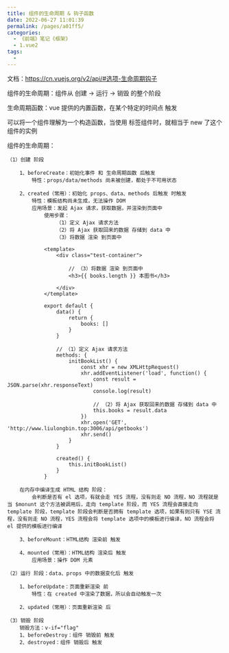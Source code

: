 ```yaml
---
title: 组件的生命周期 & 钩子函数
date: 2022-06-27 11:01:39
permalink: /pages/a01ff5/
categories:
  - 《前端》笔记《框架》
  - 1.vue2
tags:
  - 
---
```

文档：https://cn.vuejs.org/v2/api/#选项-生命周期钩子

组件的生命周期：组件从 创建 -> 运行 -> 销毁 的整个阶段

生命周期函数：vue 提供的内置函数，在某个特定的时间点 触发

可以将一个组件理解为一个构造函数，当使用 标签组件时，就相当于 new 了这个组件的实例

组件的生命周期：

    （1）创建 阶段

        1、beforeCreate：初始化事件 和 生命周期函数 后触发
            特性：props/data/methods 尚未被创建，都处于不可用状态

        2、created（常用）：初始化 props、data、methods 后触发 时触发
            特性：模板结构尚未生成，无法操作 DOM
            应用场景：发起 Ajax 请求，获取数据，并渲染到页面中
                使用步骤：
                    （1）定义 Ajax 请求方法
                    （2）将 Ajax 获取回来的数据 存储到 data 中
                    （3）将数据 渲染 到页面中

                <template>
                    <div class="test-container">

                        // （3）将数据 渲染 到页面中
                        <h3>{{ books.length }} 本图书</h3>

                    </div>
                </template>

                export default {
                    data() {
                        return {
                            books: []
                        }
                    }

                    // （1）定义 Ajax 请求方法
                    methods: {
                        initBookList() {
                            const xhr = new XMLHttpRequest()
                            xhr.addEventListener('load', function() {
                                const result = JSON.parse(xhr.responseText)
                                console.log(result)

                                // （2）将 Ajax 获取回来的数据 存储到 data 中
                                this.books = result.data
                            })
                            xhr.open('GET', 'http://www.liulongbin.top:3006/api/getbooks')
                            xhr.send()
                        }
                    }

                    created() {
                        this.initBookList()
                    }
                }

        在内存中编译生成 HTML 结构 阶段：
            会判断是否有 el 选项，有就会走 YES 流程，没有则走 NO 流程，NO 流程就是当 $monunt 这个方法被调用后，走向 template 阶段，而 YES 流程会直接走向 template 阶段，template 阶段会判断是否拥有 template 选项，如果有则只有 YSE 流程，没有则走 NO 流程，YES 流程会将 template 选项中的模板进行编译，NO 流程会将 el 提供的模板进行编译

        3、beforeMount：HTML结构 渲染前 触发

        4、mounted（常用）：HTML结构 渲染后 触发
            应用场景：操作 DOM 元素

    （2）运行 阶段：data、props 中的数据变化后 触发

        1、beforeUpdate：页面重新渲染 前
            特性：在 created 中渲染了数据，所以会自动触发一次

        2、updated（常用）：页面重新渲染 后

    （3）销毁 阶段
        销毁方法：v-if="flag"
        1、beforeDestroy：组件 销毁前 触发
        2、destroyed：组件 销毁后 触发